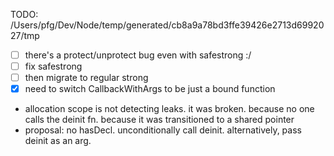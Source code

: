 TODO: /Users/pfg/Dev/Node/temp/generated/cb8a9a78bd3ffe39426e2713d6992027/tmp

- [ ] there's a protect/unprotect bug even with safestrong :/
- [ ] fix safestrong
- [ ] then migrate to regular strong
- [x] need to switch CallbackWithArgs to be just a bound function

- allocation scope is not detecting leaks. it was broken. because no one calls the deinit fn. because it was transitioned to a shared pointer
- proposal: no hasDecl. unconditionally call deinit. alternatively, pass deinit as an arg.
